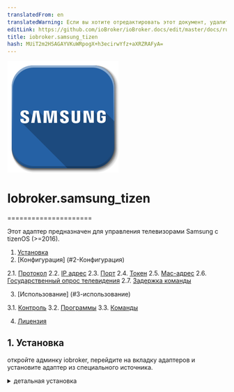 ```yaml
---
translatedFrom: en
translatedWarning: Если вы хотите отредактировать этот документ, удалите поле «translatedFrom», в противном случае этот документ будет снова автоматически переведен
editLink: https://github.com/ioBroker/ioBroker.docs/edit/master/docs/ru/adapterref/iobroker.samsung_tizen/README.md
title: iobroker.samsung_tizen
hash: MUiT2m2HSAGAYVKuWRpogX+h3ecirwYfz+aXRZRAFyA=
---
```

![Логотип](../../../en/adapterref/iobroker.samsung_tizen/admin/samsung.png)

# Iobroker.samsung_tizen
=====================

Этот адаптер предназначен для управления телевизорами Samsung с tizenOS (>=2016).

1. [Установка](#1-установка)
2. [Конфигурация] (#2-Конфигурация)

2.1. [Протокол](#21-protocol) 2.2. [IP адрес](#22-ip-address) 2.3. [Порт](#23-port) 2.4. [Токен](#24-token) 2.5. [Mac-адрес](#25-mac-adress) 2.6. [Государственный опрос телевидения](#26-tv-state-polling) 2.7. [Задержка команды](#27-command-delay)

3. [Использование] (#3-использование)

3.1. [Контроль](#31-control) 3.2. [Программы](#32-apps) 3.3. [Команды](#33-commands)

4. [Лицензия](#4-Лицензия)

## 1. Установка
откройте админку iobroker, перейдите на вкладку адаптеров и установите адаптер из специального источника.

<details><summary>детальная установка</summary><p>

1. щелкните значок github (установить по собственному URL-адресу)

![установить1](../../../en/adapterref/iobroker.samsung_tizen/images/install1.png)

2. введите этот URL-адрес GitHub https://github.com/dahuby/iobroker.samsung_tizen/tarball/master.
3. нажмите «Установить»

![установить2](../../../en/adapterref/iobroker.samsung_tizen/images/install2.png)

4. вернитесь на вкладку адаптеров и выполните поиск «Samsung Tizen».
5. нажмите «+», чтобы добавить новый экземпляр

![установить3](../../../en/adapterref/iobroker.samsung_tizen/images/install3.png)

6. настроить адаптер

![установить4](../../../en/adapterref/iobroker.samsung_tizen/images/install4.png)

</p> </подробнее>

## 2. Конфигурация
Как настроить этот адаптер.
Сначала проверьте настройки телевизора, включите телевизор и перейдите в «Настройки» / «Основные» / «Диспетчер внешних устройств» / «Диспетчер подключений устройств», там должно быть активировано уведомление о доступе «только в первый раз».

### 2.1. Протокол
Протокол для подключения через веб-сокет к вашему телевизору.
возможные значения: http или wss, на новых устройствах используйте wss

### 2.2. Айпи адрес
IP-адрес вашего телевизора Samsung

### 2.3. Порт
Порт для подключения к телевизору через веб-сокет.
8001 незащищенный порт 8002 защищенный порт

### 2.4. Токен
Токен для безопасного подключения к вашему телевизору.
Сохраните адаптер с токеном = 0 и перейдите на вкладку объекта администрирования iobroker.
Затем перейдите к объекту iobroker.samsung_tizen.0.config.getToken и нажмите кнопку.
Если все работает нормально, должен появиться новый объект iobroker.samsung_tizen.0.config.token с идентификатором iobroker.samsung_tizen.0.config.token и именем вашего токена — скопируйте имя (например, 123456789) и вернитесь к конфигурации адаптера. и вставьте его в поле токена.
можно деактивировать значением «0»

<details><summary>Как получить токен вручную</summary><p> Установите «wscat» на устройство, на котором работает ioBroker, с помощью следующей команды:

```sh
npm install wscat
```

Включите телевизор и запросите токен через соединение через веб-сокет.

```sh
wscat -n -c wss://tvIp:8002/api/v2/channels/samsung.remote.control?name=aW9Ccm9rZXI=
```

На вашем телевизоре появится всплывающее окно, которое необходимо принять.
возьмите токен из возвращенного ответа JSON

```json
{"name":"aW9Ccm9rZXI="},"connectTime":1575818900205,"deviceName":"aW9Ccm9rZXI=","id":"12345678-797c-45b0-b0f1-233535918548","isHost":false}],"id":"12345678-797c-45b0-b0f1-233535918548","token":"10916644"},"event":"ms.channel.connect"}
```

</p> </подробнее>

### 2.5. MAC-адрес
MAC-адрес вашего телевизора Samsung будет использоваться для WakeOnLAN.
Работает только в том случае, если ваш телевизор подключен по проводу, а не по беспроводной сети.
Если ваш телевизор подключен по беспроводной сети, его можно включить только из режима ShortStandby.
WakeOnLan можно деактивировать значением «0».

### 2.6. государственный опрос на телевидении
#### Порт опроса
порт для получения состояния питания по умолчанию: 9110. Известные доступные порты: 9110, 9119, 9197.

#### Интервал опроса, как часто будет отправляться запрос на опрос. По умолчанию: 60 секунд можно отключить со значением «0».
### 2.7. Задержка команды
задержка в миллисекундах между командами, отправленными через объект iobroker.samsung_tizen.0.control.sendCmd.

## 3. Использование
### 3.1. Контроль
#### Отправьте один ключ
чтобы отправить один ключ, нажмите кнопку, например, под iobroker.samsung_tizen.0.control.KEY_MUTE

#### Отправьте ключ для неопределенной кнопки
вы можете отправить собственный (не определенный) ключ с помощью объекта iobroker.samsung_tizen.0.control.sendCmd.
Введите ключ, который вы хотите отправить, например. KEY_POWER.

#### Отправка нескольких ключей одной командой
для отправки нескольких ключей в одной команде используйте объект iobroker.samsung_tizen.0.control.sendCmd.
введите ключи, разделенные знаком "," например. KEY_POWER, KEY_HDMI, KEY_VOLUP.

#### Создание макросов для команд
Перейдите на страницу iobroker.samsung_tizen.0.command. Здесь вы можете найти примеры макросов и создать свои собственные макросы. <a name="use_cmd">Как создать новый макрос</a>

### 3.2. ПРОГРАММЫ
#### Загрузка установленных приложений
чтобы загрузить установленные приложения, нажмите кнопку iobroker.samsung_tizen.0.apps.getInstalledApps.
После этого для каждого установленного приложения создается отдельный объект с именем start_app_name.

#### Запустить приложение
вы можете запустить приложение, щелкнув объект iobroker.samsung_tizen.0.apps.start_app_name.

### Состояние электропитания
Если у вас настроен опрос состояния питания, как указано выше, в разделе iobroker.samsung_tizen.0.powerOn вы получите состояние true, если ваш телевизор включен, или false, если он выключен.

### 3.3. Команды
Команды можно отправлять вручную через объект iobroker.samsung_tizen.0.control.sendCmd, как указано в <a name="use_ctrl">разделе «Управление»</a> , или через специально созданные объекты в разделе iobroker.samsung_tizen.0.command. Примеров команд немного, но вы также можете создавать свои собственные макросы.<details><summary> Как создать командный макрос</summary><p>

1. заходим в адаптеры и открываем iobroker.samsung_tizen.0.command
2. щелкните значок +, чтобы создать новый объект.

![cmd1](../../../en/adapterref/iobroker.samsung_tizen/images/cmd1.png)

3. проверьте, что родительский объект — iobroker.samsung_tizen.0.command
4. введите новое имя для своей команды и убедитесь, что тип — это точка данных, а тип состояния = логическое значение.

![cmd2](../../../en/adapterref/iobroker.samsung_tizen/images/cmd2.png)

5. под именем введите ключи, которые хотите отправить.
6. роль должна быть кнопкой
7. и сохрани

![cmd3](../../../en/adapterref/iobroker.samsung_tizen/images/cmd3.png)

8. затем вы можете отправить свою команду с вновь созданным объектом.

![cmd4](../../../en/adapterref/iobroker.samsung_tizen/images/cmd4.png) </p> </details>

## Кредиты
Первое поколение этого адаптера было разработано Stefan0875 (https://github.com/Stefan0875), которое было адаптировано и поддерживается компаниями highpressure (https://github.com/Highpressure) и Finaly Dahuby (https://github .com/dahuby). Большое спасибо за их работу и предоставление публичной лицензии.

## Changelog

<!--
    Placeholder for the next version (at the beginning of the line):
    ### **WORK IN PROGRESS**
-->
### 1.0.0 (2023-09-30)
- (mcm1957) An official release has been created

### 1.0.0-alpha.2 (2023-09-24)
- (mcm1957) Dependencies have been updated

### 1.0.0-alpha.1 (2023-09-24)
- (mcm1957) Adapter requires node 16 or newer now.
- (mcm1957) Adapter has been moved to iobroker-community-adapters organization.

## License

MIT License 

Copyright (c) 2023 iobroker-community-adapters <mcm57@gmx.at>
Copyright (c) 2020 dahuby

Permission is hereby granted, free of charge, to any person obtaining a copy
of this software and associated documentation files (the "Software"), to deal
in the Software without restriction, including without limitation the rights
to use, copy, modify, merge, publish, distribute, sublicense, and/or sell
copies of the Software, and to permit persons to whom the Software is
furnished to do so, subject to the following conditions:

The above copyright notice and this permission notice shall be included in all
copies or substantial portions of the Software.

THE SOFTWARE IS PROVIDED "AS IS", WITHOUT WARRANTY OF ANY KIND, EXPRESS OR
IMPLIED, INCLUDING BUT NOT LIMITED TO THE WARRANTIES OF MERCHANTABILITY,
FITNESS FOR A PARTICULAR PURPOSE AND NONINFRINGEMENT. IN NO EVENT SHALL THE
AUTHORS OR COPYRIGHT HOLDERS BE LIABLE FOR ANY CLAIM, DAMAGES OR OTHER
LIABILITY, WHETHER IN AN ACTION OF CONTRACT, TORT OR OTHERWISE, ARISING FROM,
OUT OF OR IN CONNECTION WITH THE SOFTWARE OR THE USE OR OTHER DEALINGS IN THE
SOFTWARE.
